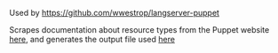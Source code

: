 Used by https://github.com/wwestrop/langserver-puppet

Scrapes documentation about resource types from the Puppet website [here](https://docs.puppet.com/puppet/latest/type.html), and generates the output file used [here](https://github.com/wwestrop/langserver-puppet/tree/master/server/src/consts/builtInResources.generated.ts)